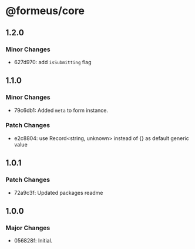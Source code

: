 # @formeus/core

## 1.2.0

### Minor Changes

- 627d970: add `isSubmitting` flag

## 1.1.0

### Minor Changes

- 79c6db1: Added `meta` to form instance.

### Patch Changes

- e2c8804: use Record<string, unknown> instead of {} as default generic value

## 1.0.1

### Patch Changes

- 72a9c3f: Updated packages readme

## 1.0.0

### Major Changes

- 056828f: Initial.
